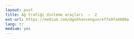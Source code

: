 ```yaml
---
layout: post
title: Ağ trafiği dinleme araçları  —  2
ext-url: https://medium.com/@gokhansengun/effe9fa4686e
lang: tr
medium: yes 
---
```

